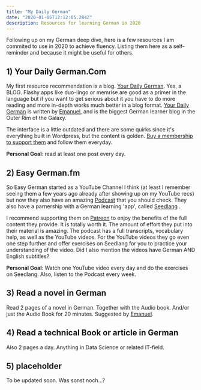 ```yaml
---
title: "My Daily German"
date: "2020-01-05T12:12:05.284Z"
description: Resources for learning German in 2020 
---
```


Following up on my German deep dive, here is a few resources I am commited to use in 2020 to achieve fluency. Listing them here as a self-reminder and because it might be useful for others.

## 1) Your Daily German.Com

My first resource recommendation is a blog. [Your Daily German](https://yourdailygerman.com/). Yes, a BLOG. Flashy apps like duo-lingo or memrise are good as a primer in the language but if you want to get serious about it you have to do more reading and more in-depth works much better in a blog format.  [Your Daily German](https://yourdailygerman.com/) is written by [Emanuel](https://yourdailygerman.com/about/), and is the biggest German learner blog in the Outer Rim of the Galaxy.

The interface is a little outdated and there are some quirks since it's everything built in Wordpress, but the content is golden. [Buy a membership to support them](https://yourdailygerman.com/german-is-easy-member/) and follow them everyday.

__Personal Goal__: read at least one post every day.


## 2) Easy German.fm

So Easy German started as a YouTube Channel I think (at least I remember seeing them a few years ago already after showing up on my YouTube recs) but now they also have an amazing [Podcast](https://www.easygerman.org/podcast) that you should check. They also have a parnership with a German learning 'app', called [Seedlang](https://seedlang.com/) . 

I recommend supporting them on [Patreon](https://www.patreon.com/easygerman) to enjoy the benefits of the full content they provide. It is totally worth it. The amount of effort they put into their material is amazing. The podcast has a full transcripts, vocabulary help, as well as the YouTube videos. For the YouTube videos they go even one step further and offer exercises on Seedlang for you to practice your understanding of the video. Did I also mention the videos have German AND English subtitles?

__Personal Goal__: Watch one YouTube video every day and do the exercises on Seedlang. Also, listen to the Podcast every week.

## 3) Read a novel in German

Read 2 pages of a novel in German. Together with the Audio book. And/or just the Audio Book for 20 minutes. Suggested by [Emanuel](https://yourdailygerman.com/about/).

## 4) Read a technical Book or article in German

Also 2 pages a day. Anything in Data Science or related IT-field.

## 5) placeholder
To be updated soon. Was sonst noch...?

